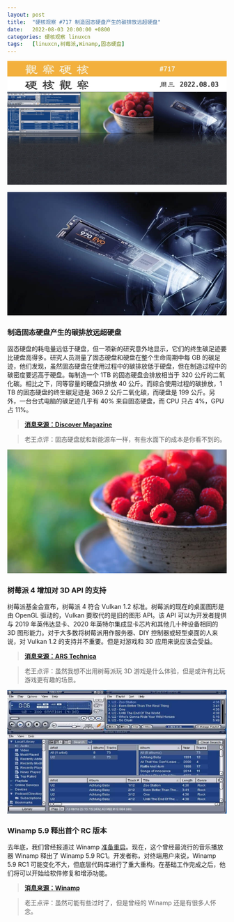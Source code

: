 ```yaml
---
layout: post
title:	"硬核观察 #717 制造固态硬盘产生的碳排放远超硬盘"
date:	2022-08-03 20:00:00 +0800 
categories:	硬核观察 linuxcn 
tags:	[linuxcn,树莓派,Winamp,固态硬盘]
---
```



![](/Asserts/Images/album/202208/03/195951w53ik70w87vp2va2.jpg)


![](/Asserts/Images/album/202208/03/195957o9wm1gwzfdxd3wwt.jpg)


### 制造固态硬盘产生的碳排放远超硬盘


固态硬盘的耗电量远低于硬盘，但一项新的研究意外地显示，它们的终生碳足迹要比硬盘高得多。研究人员测量了固态硬盘和硬盘在整个生命周期中每 GB 的碳足迹，他们发现，虽然固态硬盘在使用过程中的碳排放低于硬盘，但在制造过程中的碳密度要远高于硬盘。每制造一个 1TB 的固态硬盘会排放相当于 320 公斤的二氧化碳。相比之下，同等容量的硬盘只排放 40 公斤。而综合使用过程的碳排放，1 TB 的固态硬盘的终生碳足迹是 369.2 公斤二氧化碳，而硬盘是 199 公斤。另外，一台台式电脑的碳足迹几乎有 40% 来自固态硬盘，而 CPU 只占 4%，GPU 占 11%。



> 
> **[消息来源：Discover Magazine](https://www.discovermagazine.com/technology/the-dirty-carbon-secret-behind-solid-state-memory-drives)**
> 
> 
> 



> 
> 老王点评：固态硬盘就和新能源车一样，有些水面下的成本是你看不到的。
> 
> 
> 


![](/Asserts/Images/album/202208/03/200007yd9iy4ie5ggn9t9t.jpg)


### 树莓派 4 增加对 3D API 的支持


树莓派基金会宣布，树莓派 4 符合 Vulkan 1.2 标准。树莓派的现在的桌面图形是由 OpenGL 驱动的，Vulkan 要取代的是旧的图形 API。该 API 可以为开发者提供与 2019 年英伟达显卡、2020 年英特尔集成显卡芯片和其他几十种设备相同的 3D 图形能力。对于大多数将树莓派用作服务器、DIY 控制器或轻型桌面的人来说，对 Vulkan 1.2 的支持并不重要。但是对游戏和 3D 应用来说应该会受益。



> 
> **[消息来源：ARS Technica](https://arstechnica.com/gadgets/2022/08/raspberry-pi-4-expands-3d-potential-with-vulkan-update/)**
> 
> 
> 



> 
> 老王点评：虽然我想不出用树莓派玩 3D 游戏是什么体验，但是或许有比玩游戏更有趣的场景。
> 
> 
> 


![](/Asserts/Images/album/202208/03/200021fgqgn1f81g7xp1g2.jpg)


### Winamp 5.9 释出首个 RC 版本


去年底，我们曾经报道过 Winamp [准备重启](/article-14003-1.html)。现在，这个曾经最流行的音乐播放器 Winamp 释出了 Winamp 5.9 RC1。开发者称，对终端用户来说，Winamp 5.9 RC1 可能变化不大，但底层代码库进行了重大重构。在基础工作完成之后，他们将可以开始给软件修复和增添功能。



> 
> **[消息来源：Winamp](http://forums.winamp.com/showthread.php?t=458120)**
> 
> 
> 



> 
> 老王点评：虽然可能有些过时了，但是曾经的 Winamp 还是有很多人怀念。
> 
> 
>
